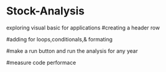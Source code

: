 # Stock-Analysis
exploring visual basic for applications
#creating a header row

#adding for loops,conditionals,& formating

#make a run button and run the analysis for any year

#measure code performace
